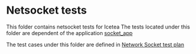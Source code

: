 Netsocket tests
===============

This folder contains netsocket tests for Icetea
The tests located under this folder are dependent of the application [socket_app](https://github.com/ARMmbed/mbed-os/blob/master/TEST_APPS/device/socket_app)

The test cases under this folder are defined in [Network Socket test plan](https://github.com/ARMmbed/mbed-os/blob/master/TESTS/netsocket/README.md)
